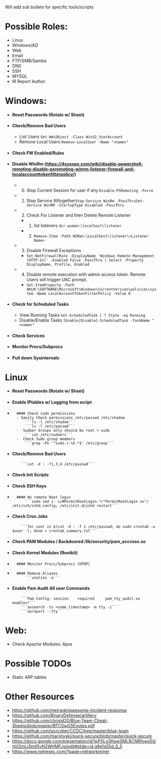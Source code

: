 Will add sub bullets for specific tools/scripts

# Possible Roles:
-	Linux
-	Windows/AD
-	Web
-	Email
-	FTP/SMB/Samba
-	DNS
-	SSH
-	MYSQL
- IR Report Author 

# Windows:
-	#### Reset Passwords (Rotate w/ Sheet)
-	#### Check/Remove Bad Users
	- List Users ```Get-WmiObject -Class Win32_UserAccount```
	- Remove Local Users ```Remove-LocalUser -Name "<name>"```
-	#### Check FW Enabled/Rules
-	#### Disable WinRm (https://4sysops.com/wiki/disable-powershell-remoting-disable-psremoting-winrm-listener-firewall-and-localaccounttokenfilterpolicy/)
	- 0. Stop Current Session for user if any ```Disable-PSRemoting -Force```
	- 1. Stop Service Alltogether```Stop-Service WinRm -PassThruSet-Service WinRM -StartupType Disabled -PassThru```
	- 2. Check For Listener and then Delete Remote Listener
		- 1. list listeners ```dir wsman:\localhost\listener```
		- 2. ```Remove-Item -Path WSMan:\Localhost\listener\<Listener Name>```
	- 3. Disable Firewall Exceptions
		- ```Set-NetFirewallRule -DisplayName 'Windows Remote Management (HTTP-In)' -Enabled False -PassThru | Select -Property DisplayName, Profile, Enabled```
	- 4. Disable remote execution with admin access token. Remote Users will trigger UAC prompt.
		- ```Set-ItemProperty -Path HKLM:\SOFTWARE\Microsoft\Windows\CurrentVersion\policies\system -Name LocalAccountTokenFilterPolicy -Value 0```
-	#### Check for Scheduled Tasks
	- View Running Tasks ```Get-ScheduledTask | ? State -eq Running```
	- Disable/Enable Tasks ```[Enable|Disable]-ScheduledTask -TaskName "<name>"```
-	#### Check Services
-	#### Monitor Procs/Subprocs
-	#### Pull down Sysinternals

# Linux
-	#### Reset Passwords (Rotate w/ Sheet)
-	#### Enable IPtables w/ Logging from script
-       #### Check sudo permissions
     	- Sanity Check permissions /etc/passwd /etc/shadow
         	```ls -l /etc/shadow```
          	```ls -l /etc/passwd```
     	-  Sudoer Groups only should be root + sudo
           	```cat /etc/sudoers```
     	-  Check Sudo group members
         	```grep -Po '^sudo.+:\K.*$' /etc/group```
-	#### Check/Remove Bad Users
        	```cut -d : -f1,3,4 /etc/passwd```
-	#### Check Init Scripts
-	#### Check SSH Keys
-       #### No remote Root login
          	```sudo sed i- s/#PermitRootLogin.*/"PermitRootLogin no"/ /etc/ssh/sshd_config; /etc/init.d/sshd restart```
-	#### Check Cron Jobs
          	```for user in $(cut -d : -f 1 /etc/passwd; do sudo crontab -u $user -l; done > crontab_summary.txt```
-	#### Check PAM Modules / Backdoored /lib/security/pam_acccess.so
-	#### Check Kernel Modules (Rootkit)
-       #### Monitor Procs/Subprocs (HTOP)
-       #### Remove Aliases 
          	```unalias -a```
-	#### Enable Pam Audit All user Commands
     		```Pam Config: session    required     pam_tty_audit.so enable=*```
      	 	```ausearch -ts <some_timestamp> -m tty -i```
        	```aureport --tty```

# Web:
-	Check Apache Modules: Apxs

# Possible TODOs
-	Static ARP tables	

# Other Resources

- https://github.com/meirwah/awesome-incident-response
- https://github.com/BinaryDefense/artillery
- https://github.com/chrisjd20/Blue-Team-Cheat-Sheets/blob/master/BTCSwGSEnotes.pdf
- https://github.com/ucrcyber/CCDC/tree/master/blue-team
- https://github.com/marshyski/quick-secure/blob/master/quick-secure
- https://docs.google.com/presentation/d/1pPXLg3KqwSMLRCNRfows5QnVI2mLjSmll5vN2WHMFJg/edit#slide=id.g8e1a55d_0_5
- https://www.netresec.com/?page=networkminer
